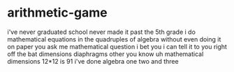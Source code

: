 # arithmetic-game

i've never graduated school never made it past the 5th grade i do mathematical equations in the quadruples of algebra without even doing it on paper you ask me mathematical question i bet you i can tell it to you right off the bat dimensions diaphragms other you know uh mathematical dimensions 12*12 is 91 i've done algebra one two and three
